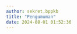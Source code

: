 ```yaml
---
author: sekret.bppkb
title: "Pengumuman"
date: 2024-08-01 01:52:36
---
```


<script>
    const items = [
        {
            title: "Barcode Layanan",
            thumbnail: "/images/nz9zJ7nG9CYWmE2yjXWk.png",
            date: "1 Agustus 2024"
        },
        {
            title: "Call For Papers Journal",
            thumbnail: "/images/nz9zJ7nG9CYWmE2yjXWk.png",
            date: "1 Agustus 2024"
        },
        {
            title: "Layanan HKI",
            thumbnail: "/images/nz9zJ7nG9CYWmE2yjXWk.png",
            date: "1 Agustus 2024"
        },
        {
            title: "Layanan Pertek Izin Penelitian/Pendataan",
            thumbnail: "/images/nz9zJ7nG9CYWmE2yjXWk.png",
            date: "1 Agustus 2024"
        }
    ];
</script>

<div class="container p-6 mx-auto grid grid-cols-1 md:grid-cols-2 lg:grid-cols-4 gap-4 lg:gap-8" id="announcement-list"></div>

<script>
    const announcementContainer = document.getElementById('announcement-list');

    items.forEach(item => {
        const div = document.createElement('div');
        div.className = 'group relative overflow-hidden rounded-lg shadow-md transition duration-500 ease-in-out cursor-pointer';
        div.style.width = 'auto';
        div.style.height = '55vh';
        div.innerHTML = `
            <img src="${item.thumbnail}" alt="${item.title}" class="rounded-lg shadow-sm w-full h-full object-cover transform group-hover:scale-105 transition duration-500 ease-in-out" />
            <div class="absolute inset-0 bg-black bg-opacity-50 opacity-0 group-hover:opacity-100 transition duration-500 ease-in-out flex flex-col justify-center items-center text-white">
                <div class="text-base font-semibold mb-2 p-8 text-center">${item.title}</div>
                <div class="text-sm">${item.date}</div>
            </div>
        `;
        announcementContainer.appendChild(div);
    });
</script>